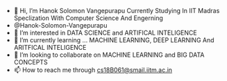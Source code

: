- 👋 Hi, I’m  Hanok Solomon Vangepurapu Currently Studying In IIT Madras Speclization With Computer Science And Engerning 
- @Hanok-Solomon-Vangepurapu
- 👀 I’m interested in DATA SCIENCE and ARTIFICAL INTELIGENCE 
- 🌱 I’m currently learning ... MACHINE LEARNING, DEEP LEARNING And ARITFICAL INTELIGENCE
- 💞️ I’m looking to collaborate on MACHINE LEARNING and BIG DATA CONCEPTS
- 📫 How to reach me  through cs18B061@smail.iitm.ac.in

<!---
honey-python-world/honey-python-world is a ✨ special ✨ repository because its `README.md` (this file) appears on your GitHub profile.
You can click the Preview link to take a look at your changes.
--->
